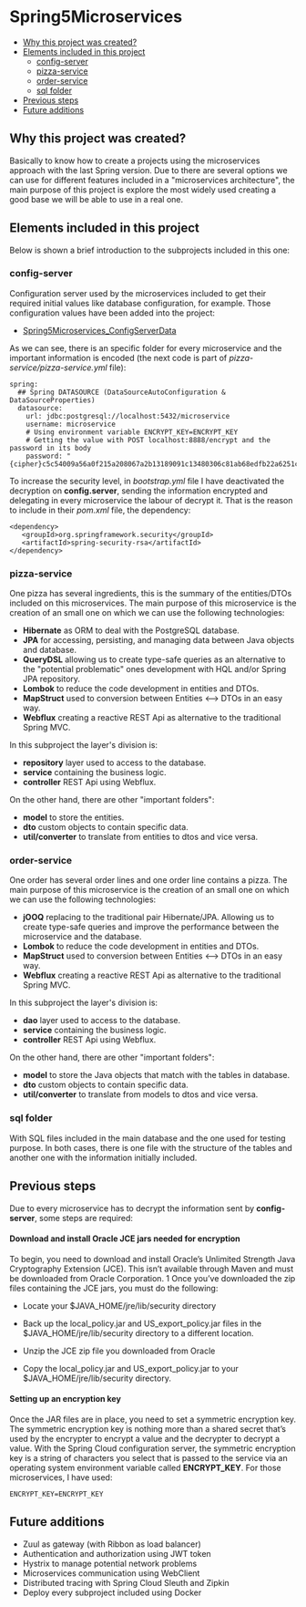 # Spring5Microservices

- [Why this project was created?](#why-this-project-was-created)
- [Elements included in this project](#elements-included-in-this-project)
    - [config-server](#config-server)
    - [pizza-service](#pizza-service)
    - [order-service](#order-service)
    - [sql folder](#sql-folder)
- [Previous steps](#previous-steps)
- [Future additions](#previous-steps)

## Why this project was created?

Basically to know how to create a projects using the microservices approach with the last Spring version. Due to there are several options we can use for different features included
in a "microservices architecture", the main purpose of this project is explore the most widely used creating a good base we will be able to use in a real one.

## Elements included in this project

Below is shown a brief introduction to the subprojects included in this one:

### config-server

Configuration server used by the microservices included to get their required initial values like database configuration, for example. Those configuration values have been added
into the project:

* [Spring5Microservices_ConfigServerData](https://github.com/doctore/Spring5Microservices_ConfigServerData)

As we can see, there is an specific folder for every microservice and the important information is encoded (the next code is part of *pizza-service/pizza-service.yml* file):

```
spring:
  ## Spring DATASOURCE (DataSourceAutoConfiguration & DataSourceProperties)
  datasource:
    url: jdbc:postgresql://localhost:5432/microservice
    username: microservice
    # Using environment variable ENCRYPT_KEY=ENCRYPT_KEY
    # Getting the value with POST localhost:8888/encrypt and the password in its body
    password: "{cipher}c5c54009a56a0f215a208067a2b13189091c13480306c81ab68edfb22a6251ca"
```

To increase the security level, in *bootstrap.yml* file I have deactivated the decryption on **config.server**, sending the information encrypted and delegating in every microservice
the labour of decrypt it. That is the reason to include in their *pom.xml* file, the dependency:

```
<dependency>
   <groupId>org.springframework.security</groupId>
   <artifactId>spring-security-rsa</artifactId>
</dependency>
```

### pizza-service

One pizza has several ingredients, this is the summary of the entities/DTOs included on this microservices. The main purpose of this microservice is the creation of an small one
on which we can use the following technologies:

* **Hibernate** as ORM to deal with the PostgreSQL database.
* **JPA** for accessing, persisting, and managing data between Java objects and database.
* **QueryDSL** allowing us to create type-safe queries as an alternative to the "potential problematic" ones development with HQL and/or Spring JPA repository. 
* **Lombok** to reduce the code development in entities and DTOs.
* **MapStruct** used to conversion between Entities <--> DTOs in an easy way.
* **Webflux** creating a reactive REST Api as alternative to the traditional Spring MVC.

In this subproject the layer's division is:

* **repository** layer used to access to the database.
* **service** containing the business logic.
* **controller** REST Api using Webflux.

On the other hand, there are other "important folders": 

* **model** to store the entities.
* **dto** custom objects to contain specific data.
* **util/converter** to translate from entities to dtos and vice versa.

### order-service

One order has several order lines and one order line contains a pizza. The main purpose of this microservice is the creation of an small one on which we can use the following
technologies:

* **jOOQ** replacing to the traditional pair Hibernate/JPA. Allowing us to create type-safe queries and improve the performance between the microservice and the database.
* **Lombok** to reduce the code development in entities and DTOs.
* **MapStruct** used to conversion between Entities <--> DTOs in an easy way.
* **Webflux** creating a reactive REST Api as alternative to the traditional Spring MVC.

In this subproject the layer's division is:

* **dao** layer used to access to the database.
* **service** containing the business logic.
* **controller** REST Api using Webflux.

On the other hand, there are other "important folders": 

* **model** to store the Java objects that match with the tables in database.
* **dto** custom objects to contain specific data.
* **util/converter** to translate from models to dtos and vice versa.

### sql folder

With SQL files included in the main database and the one used for testing purpose. In both cases, there is one file with the structure of the tables and another one with the
information initially included.

## Previous steps

Due to every microservice has to decrypt the information sent by **config-server**, some steps are required:

#### Download and install Oracle JCE jars needed for encryption

To begin, you need to download and install Oracle’s Unlimited Strength Java Cryptography Extension (JCE). This isn’t available through Maven and must be downloaded from Oracle
Corporation. 1 Once you’ve downloaded the zip files containing the JCE
jars, you must do the following:

- Locate your $JAVA_HOME/jre/lib/security directory

- Back up the local_policy.jar and US_export_policy.jar files in the $JAVA_HOME/jre/lib/security directory to a different location.

- Unzip the JCE zip file you downloaded from Oracle

- Copy the local_policy.jar and US_export_policy.jar to your $JAVA_HOME/jre/lib/security directory.

#### Setting up an encryption key

Once the JAR files are in place, you need to set a symmetric encryption key. The symmetric encryption key is nothing more than a shared secret that’s used by the encrypter
to encrypt a value and the decrypter to decrypt a value. With the Spring Cloud configuration server, the symmetric encryption key is a string of characters you select
that is passed to the service via an operating system environment variable called **ENCRYPT_KEY**. For those microservices, I have used:

```
ENCRYPT_KEY=ENCRYPT_KEY
```

## Future additions

- Zuul as gateway (with Ribbon as load balancer)
- Authentication and authorization using JWT token
- Hystrix to manage potential network problems
- Microservices communication using WebClient
- Distributed tracing with Spring Cloud Sleuth and Zipkin
- Deploy every subproject included using Docker